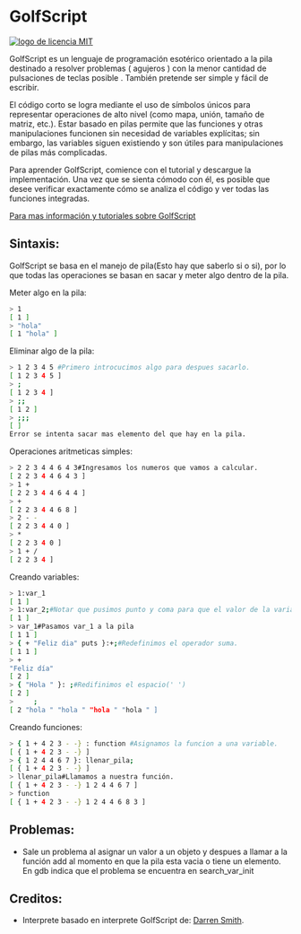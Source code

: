 # GolfScript
[![logo de licencia MIT](https://user-images.githubusercontent.com/66857879/186940932-591760e2-d06c-49e5-b822-08e6ecef3462.png)](https://raw.githubusercontent.com/dabl03/GolfScript/main/licence)

<p>
    <!--Definición sacada de: http://www.golfscript.com/golfscript/  -->
    GolfScript es un lenguaje de programación esotérico orientado a la pila destinado a resolver problemas ( agujeros ) con la menor cantidad de pulsaciones de teclas posible . También pretende ser simple y fácil de escribir.
</p>
<p>
    El código corto se logra mediante el uso de símbolos únicos para representar operaciones de alto nivel (como mapa, unión, tamaño de matriz, etc.). Estar basado en pilas permite que las funciones y otras manipulaciones funcionen sin necesidad de variables explícitas; sin embargo, las variables siguen existiendo y son útiles para manipulaciones de pilas más complicadas.
</p>
<p>
    Para aprender GolfScript, comience con el tutorial y descargue la implementación. Una vez que se sienta cómodo con él, es posible que desee verificar exactamente cómo se analiza el código y ver todas las funciones integradas.
</p>
<p>
    <a href="http://www.golfscript.com/golfscript/">Para mas información y tutoriales sobre GolfScript</a>
</p>

## Sintaxis:

<p>
    GolfScript se basa en el manejo de pila(Esto hay que saberlo si o si), por lo que todas las operaciones se basan en sacar y meter algo dentro de la pila. 
</p>

Meter algo en la pila:

```Bash
> 1
[ 1 ]
> "hola"
[ 1 "hola" ]
```
Eliminar algo de la pila:
```Bash
> 1 2 3 4 5 #Primero introcucimos algo para despues sacarlo.
[ 1 2 3 4 5 ]
> ;
[ 1 2 3 4 ]
> ;;
[ 1 2 ]
> ;;;
[ ]
Error se intenta sacar mas elemento del que hay en la pila.
```
Operaciones aritmeticas simples:
```Bash
> 2 2 3 4 4 6 4 3#Ingresamos los numeros que vamos a calcular.
[ 2 2 3 4 4 6 4 3 ]
> 1 +
[ 2 2 3 4 4 6 4 4 ]
> +
[ 2 2 3 4 4 6 8 ]
> 2 - -
[ 2 2 3 4 4 0 ]
> *
[ 2 2 3 4 0 ]
> 1 + /
[ 2 2 3 4 ]
```
Creando variables:
```Bash
> 1:var_1
[ 1 ]
> 1:var_2;#Notar que pusimos punto y coma para que el valor de la variable no se instrodusca en la pila
[ 1 ]
> var_1#Pasamos var_1 a la pila
[ 1 1 ]
> { + "Feliz dia" puts }:+;#Redefinimos el operador suma.
[ 1 1 ]
> +
"Feliz día"
[ 2 ]
> { "Hola " }: ;#Redifinimos el espacio(' ')
[ 2 ]
>     ;
[ 2 "hola " "hola " "hola " "hola " ]
```
Creando funciones:
```Bash
> { 1 + 4 2 3 - -} : function #Asignamos la funcion a una variable.
[ { 1 + 4 2 3 - -} ]
> { 1 2 4 4 6 7 }: llenar_pila;
[ { 1 + 4 2 3 - -} ]
> llenar_pila#Llamamos a nuestra función.
[ { 1 + 4 2 3 - -} 1 2 4 4 6 7 ]
> function
[ { 1 + 4 2 3 - -} 1 2 4 4 6 8 3 ]
```
## Problemas:
- Sale un problema al asignar un valor a un objeto y despues a llamar a la función add al momento en que la pila esta vacia o tiene un elemento. En gdb indica que el problema se encuentra en search_var_init

## Creditos:
-  Interprete basado en interprete GolfScript de: <a href="https://github.com/darrenks/golfscript">Darren Smith</a>. 